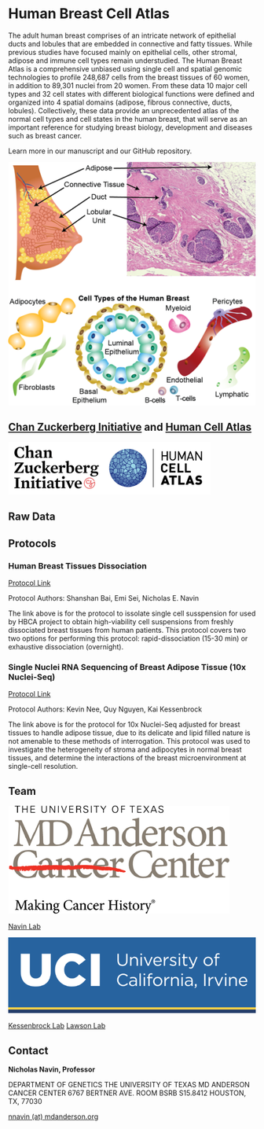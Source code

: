 # Human Breast Cell Atlas
The adult human breast comprises of an intricate network of epithelial ducts and lobules that are embedded in connective and fatty tissues.  While previous studies have focused mainly on epithelial cells, other stromal, adipose and immune cell types remain understudied.  The Human Breast Atlas is a comprehensive unbiased using single cell and spatial genomic technologies to profile 248,687 cells from the breast tissues of 60 women, in addition to 89,301 nuclei from 20 women.  From these data 10 major cell types and 32 cell states with different biological functions were defined and organized into 4 spatial domains (adipose, fibrous connective, ducts, lobules).  Collectively, these data provide an unprecedented atlas of the normal cell types and cell states in the human breast, that will serve as an important reference for studying breast biology, development and diseases such as breast cancer.

Learn more in our manuscript and our GitHub repository.

![Visual Breast Composition](/docs/assets/images/paper_figures/Breast_comp.png)

## [Chan Zuckerberg Initiative](https://chanzuckerberg.com/human-cell-atlas/the-human-breast-cell-atlas/) and [Human Cell Atlas](https://www.humancellatlas.org/)

![CZI Human Atlas logo](/docs/assets/images/funding/CZI_human_atlas.png)


## Raw Data


## Protocols

### Human Breast Tissues Dissociation 

[Protocol Link](https://www.protocols.io/view/dissociation-of-single-cell-suspensions-from-human-bp2l641bkvqe/v1)

Protocol Authors: Shanshan Bai, Emi Sei, Nicholas E. Navin

The link above is for the protocol to issolate single cell susspension for used by HBCA project to obtain high-viability cell suspensions from freshly dissociated breast tissues from human patients. This protocol covers two two options for performing this protocol: rapid-dissociation (15-30 min) or exhaustive dissociation (overnight). 

### Single Nuclei RNA Sequencing of Breast Adipose Tissue (10x Nuclei-Seq)

[Protocol Link](https://www.protocols.io/view/single-nuclei-rna-sequencing-of-breast-adipose-tis-6qpvreob3lmk/v1)

Protocol Authors: Kevin Nee, Quy Nguyen, Kai Kessenbrock

The link above is for the protocol for 10x Nuclei-Seq adjusted for breast tissues to handle adipose tissue, due to its delicate and lipid filled nature is not amenable to these methods of interrogation. This protocol was used to investigate the heterogeneity of stroma and adipocytes in normal breast tissues, and determine the interactions of the breast microenvironment at single-cell resolution. 


## Team

![MDA logo](/docs/assets/images/institutions/md-anderson-master-logo-vertical-sm.png)

[Navin Lab](https://navinlabcode.github.io/) 

![UCI logo](/docs/assets/images/institutions/UCI.png)

[Kessenbrock Lab](https://kessenbrocklab.com/people/)
[Lawson Lab](https://lawsonlab.org/people/)


## Contact 

__Nicholas Navin, Professor__

DEPARTMENT OF GENETICS
THE UNIVERSITY OF TEXAS MD ANDERSON CANCER CENTER
6767 BERTNER AVE. ROOM BSRB S15.8412
HOUSTON, TX, 77030

[nnavin (at) mdanderson.org](mailto:nnavin@mdanderson.org)
